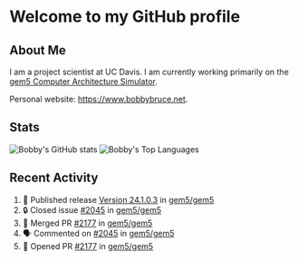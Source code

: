 # Welcome to my GitHub profile

## About Me

I am a project scientist at UC Davis. I am currently working primarily on the [gem5 Computer Architecture Simulator](https://github.com/gem5).

Personal website: <https://www.bobbybruce.net>.

## Stats

![Bobby's GitHub stats](https://github-readme-stats.vercel.app/api?username=bobbyrbruce&show_icons=true&theme=responsive&include_all_commits=true&count_private=true&show=reviews&disable_animations=true)
![Bobby's Top Languages ](https://github-readme-stats.vercel.app/api/top-langs/?username=bobbyrbruce&layout=compact&theme=responsive&count_private=true&langs_count=10&disable_animations=true)

## Recent Activity

<!--START_SECTION:activity-->
1. 🚀 Published release [Version 24.1.0.3](https://github.com/gem5/gem5/releases/tag/v24.1.0.3) in [gem5/gem5](https://github.com/gem5/gem5)
2. 🔒 Closed issue [#2045](https://github.com/gem5/gem5/issues/2045) in [gem5/gem5](https://github.com/gem5/gem5)
3. 🎉 Merged PR [#2177](https://github.com/gem5/gem5/pull/2177) in [gem5/gem5](https://github.com/gem5/gem5)
4. 🗣 Commented on [#2045](https://github.com/gem5/gem5/issues/2045#issuecomment-2795739463) in [gem5/gem5](https://github.com/gem5/gem5)
5. 💪 Opened PR [#2177](https://github.com/gem5/gem5/pull/2177) in [gem5/gem5](https://github.com/gem5/gem5)
<!--END_SECTION:activity-->
